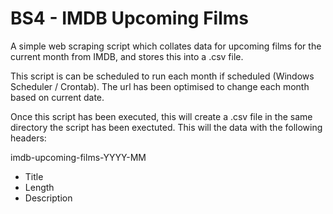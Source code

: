 # BS4 - IMDB Upcoming Films

A simple web scraping script which collates data for upcoming films for the current month from IMDB, and stores this into a .csv file.

This script is can be scheduled to run each month if scheduled (Windows Scheduler / Crontab). The url has been optimised to change each month based on current date.

Once this script has been executed, this will create a .csv file in the same directory the script has been exectuted. This will the data with the following headers:

imdb-upcoming-films-YYYY-MM

* Title
* Length
* Description
